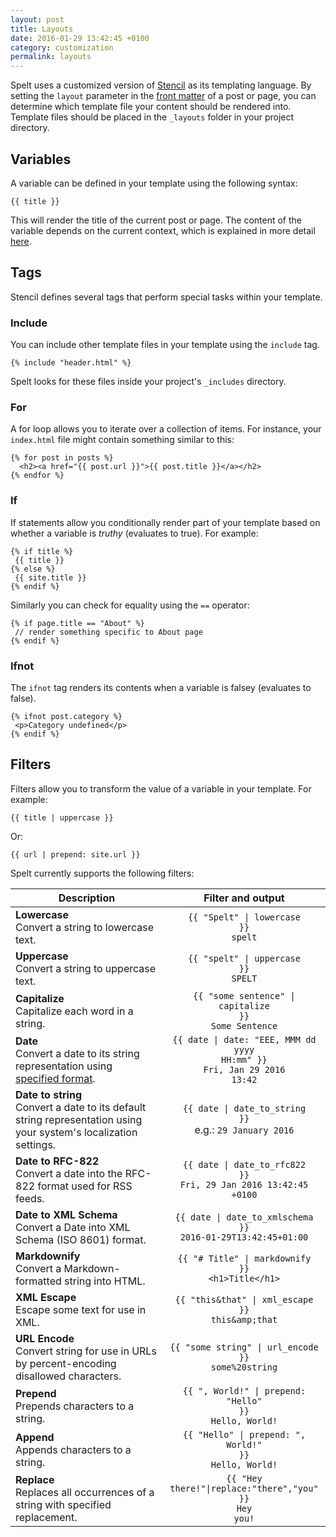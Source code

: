 ```yaml
---
layout: post
title: Layouts
date: 2016-01-29 13:42:45 +0100
category: customization
permalink: layouts
---
```


Spelt uses a customized version of [Stencil](https://github.com/kylef/Stencil) as its templating language. By setting the `layout` parameter in the [front matter](/front-matter/) of a post or page, you can determine which template file your content should be rendered into. Template files should be placed in the `_layouts` folder in your project directory.

## Variables

A variable can be defined in your template using the following syntax:

<pre><code>&#123;&#123; title }}</code></pre>

This will render the title of the current post or page. The content of the variable depends on the current context, which is explained in more detail [here](/variables/).

## Tags

Stencil defines several tags that perform special tasks within your template.

### Include 

You can include other template files in your template using the `include` tag.

<pre><code class="handlebars">&#123;% include "header.html" %}</code></pre>

Spelt looks for these files inside your project's `_includes` directory.

### For

A for loop allows you to iterate over a collection of items. For instance, your `index.html` file might contain something similar to this:

<pre><code class="handlebars">&#123;% for post in posts %}
  &lt;h2>&lt;a href="&#123;{ post.url }}">&#123;{ post.title }}&lt;/a>&lt;/h2>
&#123;% endfor %}</code></pre>


### If 

If statements allow you conditionally render part of your template based on whether a variable is _truthy_ (evaluates to true). For example:

<pre><code class="handlebars">&#123;% if title %}
 &#123;{ title }}
&#123;% else %}
 &#123;{ site.title }}
&#123;% endif %}</code></pre>

Similarly you can check for equality using the `==` operator:

<pre><code class="handlebars">&#123;% if page.title == "About" %}
 // render something specific to About page
&#123;% endif %}</code></pre>

### Ifnot

The `ifnot` tag renders its contents when a variable is falsey (evaluates to false).

<pre><code class="handlebars">&#123;% ifnot post.category %}
 &lt;p>Category undefined&lt;/p>
&#123;% endif %}</code></pre>

## Filters

Filters allow you to transform the value of a variable in your template. For example:

<pre><code class="handlebars">&#123;{ title | uppercase }}</code></pre>

Or:

<pre><code class="handlebars">&#123;{ url | prepend: site.url }}</code></pre>

Spelt currently supports the following filters:

| Description | Filter and output |
| ------------- | :-------------: |
| __Lowercase__<br/>Convert a string to lowercase text. | <code>&#123;{ "Spelt" \| lowercase }}</code><br/><code class="output">spelt</code> |
| __Uppercase__<br/>Convert a string to uppercase text. | <code>&#123;{ "spelt" \| uppercase }}</code><br/><code class="output">SPELT</code> |
| __Capitalize__<br/>Capitalize each word in a string. | <code>&#123;{ "some sentence" \| capitalize  }}</code><br/><code class="output">Some Sentence</code> |
| __Date__<br />Convert a date to its string representation using [specified format](http://waracle.net/iphone-nsdateformatter-date-formatting-table/). | <code>&#123;{ date \| date: "EEE, MMM dd yyyy HH:mm"  }}</code><br/><code class="output">Fri, Jan 29 2016 13:42</code> |
| __Date to string__<br />Convert a date to its default string representation using your system's localization settings. | <code>&#123;{ date \| date_to_string  }}</code><br/>e.g.: <code class="output">29 January 2016</code> |
| __Date to RFC-822__<br />Convert a date into the RFC-822 format used for RSS feeds. | <code>&#123;{ date \| date_to_rfc822  }}</code><br/><code class="output">Fri, 29 Jan 2016 13:42:45 +0100</code> |
| __Date to XML Schema__<br />Convert a Date into XML Schema (ISO 8601) format. | <code>&#123;{ date \| date_to_xmlschema  }}</code><br/><code class="output">2016-01-29T13:42:45+01:00</code> |
| __Markdownify__<br />Convert a Markdown-formatted string into HTML. | <code>&#123;{ "# Title" \| markdownify  }}</code><br/><code class="output">&lt;h1>Title&lt;/h1></code> |
| __XML Escape__<br />Escape some text for use in XML. | <code>&#123;{ "this&that" \| xml_escape  }}</code><br/><div class="output">`this&amp;that`</div> |
| __URL Encode__<br />Convert string for use in URLs by percent-encoding disallowed characters. | <code>&#123;{ "some string" \| url_encode  }}</code><br/><code class="output">some%20string</code> |
| __Prepend__<br />Prepends characters to a string. | <code>&#123;{ ", World!" \| prepend: "Hello"  }}</code><br/><code class="output">Hello, World!</code> |
| __Append__<br />Appends characters to a string. | <code>&#123;{ "Hello" \| prepend: ", World!"  }}</code><br/><code class="output">Hello, World!</code> |
| __Replace__<br />Replaces all occurrences of a string with specified replacement. | <code>&#123;{ "Hey there!"\|replace:"there","you" }}</code><br/><code class="output">Hey you!</code> |
